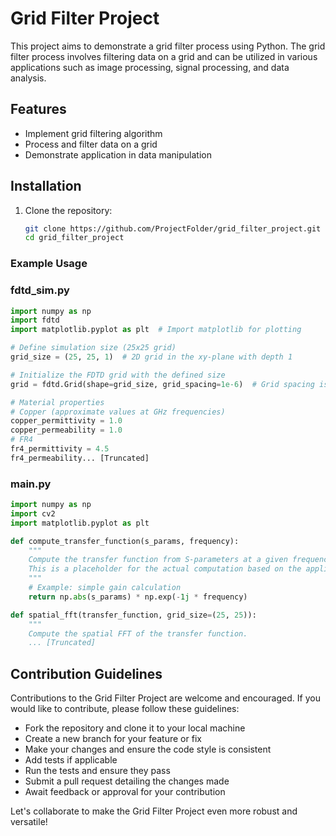 # Grid Filter Project

This project aims to demonstrate a grid filter process using Python. The grid filter process involves filtering data on a grid and can be utilized in various applications such as image processing, signal processing, and data analysis.

## Features
- Implement grid filtering algorithm
- Process and filter data on a grid
- Demonstrate application in data manipulation

## Installation
1. Clone the repository:
   ```bash
   git clone https://github.com/ProjectFolder/grid_filter_project.git
   cd grid_filter_project
   ```

### Example Usage

### fdtd_sim.py
```python
import numpy as np
import fdtd
import matplotlib.pyplot as plt  # Import matplotlib for plotting

# Define simulation size (25x25 grid)
grid_size = (25, 25, 1)  # 2D grid in the xy-plane with depth 1

# Initialize the FDTD grid with the defined size
grid = fdtd.Grid(shape=grid_size, grid_spacing=1e-6)  # Grid spacing is 1 micron

# Material properties
# Copper (approximate values at GHz frequencies)
copper_permittivity = 1.0
copper_permeability = 1.0
# FR4
fr4_permittivity = 4.5
fr4_permeability... [Truncated]
```

### main.py
```python
import numpy as np
import cv2
import matplotlib.pyplot as plt

def compute_transfer_function(s_params, frequency):
    """
    Compute the transfer function from S-parameters at a given frequency.
    This is a placeholder for the actual computation based on the application.
    """
    # Example: simple gain calculation
    return np.abs(s_params) * np.exp(-1j * frequency)

def spatial_fft(transfer_function, grid_size=(25, 25)):
    """
    Compute the spatial FFT of the transfer function.
    ... [Truncated]
```

## Contribution Guidelines
Contributions to the Grid Filter Project are welcome and encouraged. If you would like to contribute, please follow these guidelines:
- Fork the repository and clone it to your local machine
- Create a new branch for your feature or fix
- Make your changes and ensure the code style is consistent
- Add tests if applicable
- Run the tests and ensure they pass
- Submit a pull request detailing the changes made
- Await feedback or approval for your contribution

Let's collaborate to make the Grid Filter Project even more robust and versatile!